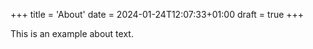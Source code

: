 +++
title = 'About'
date = 2024-01-24T12:07:33+01:00
draft = true
+++

This is an example about text.
